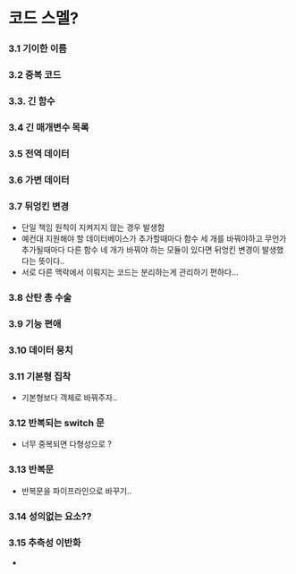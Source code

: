 # 코드 스멜?

### 3.1 기이한 이름

### 3.2 중복 코드

### 3.3. 긴 함수 

### 3.4 긴 매개변수 목록

### 3.5 전역 데이터

### 3.6 가변 데이터

### 3.7 뒤엉킨 변경

- 단일 책임 원칙이 지켜지지 않는 경우 발생함
- 예컨대 지원해야 할 데이터베이스가 추가할때마다 함수 세 개를 바꿔야하고 무언가 추가될때마다 다른 함수 네 개가 바꿔야 하는 모듈이 있다면 뒤엉킨 변경이 발생했다는 뜻이다..
- 서로 다른 맥락에서 이뤄지는 코드는 분리하는게 관리하기 편하다...

### 3.8 산탄 총 수술

### 3.9 기능 편애

### 3.10 데이터 뭉치

### 3.11 기본형 집착

- 기본형보다 객체로 바꿔주자..

### 3.12 반복되는 switch 문

- 너무 중복되면 다형성으로 ?
  
### 3.13 반복문

- 반복문을 파이프라인으로 바꾸기..

### 3.14 성의없는 요소??

### 3.15 추측성 이반화

- 
